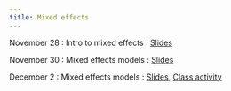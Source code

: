 ```yaml
---
title: Mixed effects
---
```


November 28
: Intro to mixed effects
  : [Slides](https://sta712-f22.github.io/slides/lecture_37.pdf)
      
November 30
:  Mixed effects models
  : [Slides](https://sta712-f22.github.io/slides/lecture_38.pdf)
    
December 2
: Mixed effects models
  : [Slides](https://sta712-f22.github.io/slides/lecture_39.pdf), [Class activity](https://sta712-f22.github.io/class_activities/ca_lecture_39.html)